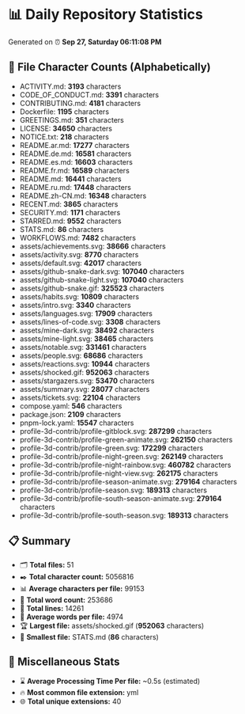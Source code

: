# 📊 Daily Repository Statistics
Generated on ⏰ **Sep 27, Saturday 06:11:08 PM**

## 📂 File Character Counts (Alphabetically)
- ACTIVITY.md: **3193** characters
- CODE_OF_CONDUCT.md: **3391** characters
- CONTRIBUTING.md: **4181** characters
- Dockerfile: **1195** characters
- GREETINGS.md: **351** characters
- LICENSE: **34650** characters
- NOTICE.txt: **218** characters
- README.ar.md: **17277** characters
- README.de.md: **16581** characters
- README.es.md: **16603** characters
- README.fr.md: **16589** characters
- README.md: **16441** characters
- README.ru.md: **17448** characters
- README.zh-CN.md: **16348** characters
- RECENT.md: **3865** characters
- SECURITY.md: **1171** characters
- STARRED.md: **9552** characters
- STATS.md: **86** characters
- WORKFLOWS.md: **7482** characters
- assets/achievements.svg: **38666** characters
- assets/activity.svg: **8770** characters
- assets/default.svg: **42017** characters
- assets/github-snake-dark.svg: **107040** characters
- assets/github-snake-light.svg: **107040** characters
- assets/github-snake.gif: **325523** characters
- assets/habits.svg: **10809** characters
- assets/intro.svg: **3340** characters
- assets/languages.svg: **17909** characters
- assets/lines-of-code.svg: **3308** characters
- assets/mine-dark.svg: **38492** characters
- assets/mine-light.svg: **38465** characters
- assets/notable.svg: **331461** characters
- assets/people.svg: **68686** characters
- assets/reactions.svg: **10944** characters
- assets/shocked.gif: **952063** characters
- assets/stargazers.svg: **53470** characters
- assets/summary.svg: **28077** characters
- assets/tickets.svg: **22104** characters
- compose.yaml: **546** characters
- package.json: **2109** characters
- pnpm-lock.yaml: **15547** characters
- profile-3d-contrib/profile-gitblock.svg: **287299** characters
- profile-3d-contrib/profile-green-animate.svg: **262150** characters
- profile-3d-contrib/profile-green.svg: **172299** characters
- profile-3d-contrib/profile-night-green.svg: **262149** characters
- profile-3d-contrib/profile-night-rainbow.svg: **460782** characters
- profile-3d-contrib/profile-night-view.svg: **262175** characters
- profile-3d-contrib/profile-season-animate.svg: **279164** characters
- profile-3d-contrib/profile-season.svg: **189313** characters
- profile-3d-contrib/profile-south-season-animate.svg: **279164** characters
- profile-3d-contrib/profile-south-season.svg: **189313** characters

## 📋 Summary
- 🗂️ **Total files:** 51
- ✒️ **Total character count:** 5056816
- 📊 **Average characters per file:** 99153
- 📝 **Total word count:** 253686
- 🧾 **Total lines:** 14261
- 📐 **Average words per file:** 4974
- 🏆 **Largest file:** assets/shocked.gif (**952063** characters)
- 🥉 **Smallest file:** STATS.md (**86** characters)

## 🌟 Miscellaneous Stats
- ⌛ **Average Processing Time Per file:** ~0.5s (estimated)
- 🔥 **Most common file extension:** yml
- 🌐 **Total unique extensions:** 40
